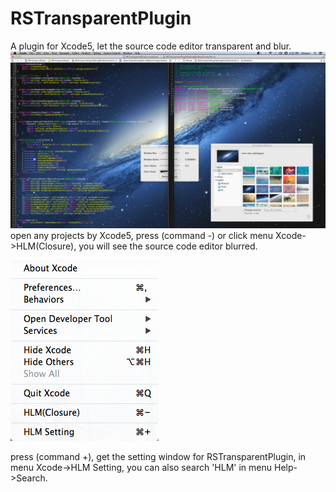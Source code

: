 RSTransparentPlugin
===================

A plugin for Xcode5, let the source code editor transparent and blur.
![image](https://github.com/RetVal/RSTransparentPlugin/raw/master/RSTransparentPlugin/demo.png)
    open any projects by Xcode5, press (command  -) or click menu Xcode->HLM(Closure), you will see the source code editor blurred.

![image](https://github.com/RetVal/RSTransparentPlugin/raw/master/RSTransparentPlugin/menu.png)

press (command +), get the setting window for RSTransparentPlugin, in menu Xcode->HLM Setting, you can also search 'HLM' in menu Help->Search.
    
